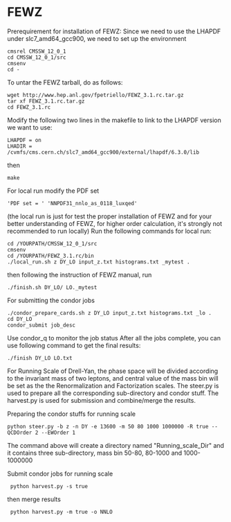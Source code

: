 # FEWZ
Prerequirement for installation of FEWZ: Since we need to use the LHAPDF under slc7_amd64_gcc900, we need to set up the environment
```console
cmsrel CMSSW_12_0_1 
cd CMSSW_12_0_1/src 
cmsenv 
cd - 
```
To untar the FEWZ tarball, do as follows:
```
wget http://www.hep.anl.gov/fpetriello/FEWZ_3.1.rc.tar.gz
tar xf FEWZ_3.1.rc.tar.gz 
cd FEWZ_3.1.rc 
```

Modify the following two lines in the makefile to link to the LHAPDF version we want to use:
```
LHAPDF = on 
LHADIR = /cvmfs/cms.cern.ch/slc7_amd64_gcc900/external/lhapdf/6.3.0/lib 
```
then
```
make
```
For local run modify the PDF set 
```
'PDF set = ' 'NNPDF31_nnlo_as_0118_luxqed' 
```
(the local run is just for test the proper installation of FEWZ and for your better understanding of FEWZ, for higher order calculation, 
it's strongly not recommended to run locally)
Run the following commands for local run:
```
cd /YOURPATH/CMSSW_12_0_1/src
cmsenv
cd /YOURPATH/FEWZ_3.1.rc/bin
./local_run.sh z DY_LO input_z.txt histograms.txt _mytest . 
```
then following the instruction of FEWZ manual, run 
```
./finish.sh DY_LO/ LO._mytest 
```
For submitting the condor jobs 
```
./condor_prepare_cards.sh z DY_LO input_z.txt histograms.txt _lo . 
cd DY_LO 
condor_submit job_desc 
```
Use condor_q to monitor the job status
After all the jobs complete, you can use following command to get the final results:
```
./finish DY_LO LO.txt 
```
For Running Scale of Drell-Yan, the phase space will be divided according to the invariant mass of two leptons, and central value of the mass bin will be set as the the Renormalization and Factorization scales.
The steer.py is used to prepare all the corresponding sub-directory and condor stuff. 
The harvest.py is used for submission and combine/merge the results.

Preparing the condor stuffs for running scale
```
python steer.py -b z -n DY -e 13600 -m 50 80 1000 1000000 -R true --QCDOrder 2 --EWOrder 1
```
The command above will create a directory named "Running_scale_Dir" and it contains three sub-directory, mass bin 50-80, 80-1000 and 1000-1000000 

 Submit condor jobs for running scale
 ```
  python harvest.py -s true
 ```
 then merge results
 ```
  python harvest.py -m true -o NNLO
 ```
 
